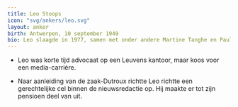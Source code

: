 ```yaml
---
title: Leo Stoops
icon: "svg/ankers/leo.svg"
layout: anker
birth: Antwerpen, 10 september 1949
bio: Leo slaagde in 1977, samen met onder andere Martine Tanghe en Paul Jambers, voor het journalistenexamen van de BRT en ging voor de televisienieuwsdienst werken. Hij presenteerde Het Journaal, werkte als verslaggever en was eindredacteur.
---
```


* Leo was korte tijd advocaat op een Leuvens kantoor, maar koos voor een media-carrière.

* Naar aanleiding van de zaak-Dutroux richtte Leo richtte een gerechtelijke cel binnen de nieuwsredactie op. Hij maakte er tot zijn pensioen deel van uit.
